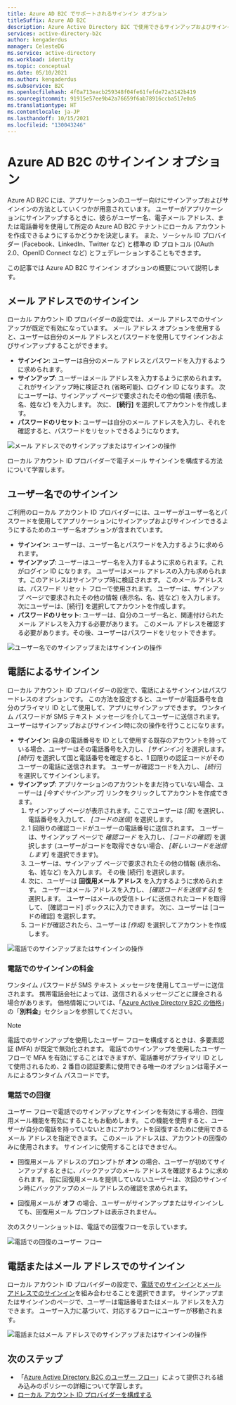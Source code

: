 ```yaml
---
title: Azure AD B2C でサポートされるサインイン オプション
titleSuffix: Azure AD B2C
description: Azure Active Directory B2C で使用できるサインアップおよびサインインのオプションについて学習します。これには、ユーザー名とパスワード、電子メール、電話、ソーシャルまたは外部の ID プロバイダーとのフェデレーションなどが含まれます。
services: active-directory-b2c
author: kengaderdus
manager: CelesteDG
ms.service: active-directory
ms.workload: identity
ms.topic: conceptual
ms.date: 05/10/2021
ms.author: kengaderdus
ms.subservice: B2C
ms.openlocfilehash: 4f0a713eacb259348f04fe61fefde72a3142b419
ms.sourcegitcommit: 91915e57ee9b42a76659f6ab78916ccba517e0a5
ms.translationtype: HT
ms.contentlocale: ja-JP
ms.lasthandoff: 10/15/2021
ms.locfileid: "130043246"
---
```

# <a name="sign-in-options-in-azure-ad-b2c"></a>Azure AD B2C のサインイン オプション

Azure AD B2C には、アプリケーションのユーザー向けにサインアップおよびサインインの方法としていくつかが用意されています。 ユーザーがアプリケーションにサインアップするときに、彼らがユーザー名、電子メール アドレス、または電話番号を使用して所定の Azure AD B2C テナントにローカル アカウントを作成できるようにするかどうかを決定します。 また、ソーシャル ID プロバイダー (Facebook、LinkedIn、Twitter など) と標準の ID プロトコル (OAuth 2.0、OpenID Connect など) とフェデレーションすることもできます。

この記事では Azure AD B2C サインイン オプションの概要について説明します。

## <a name="email-sign-in"></a>メール アドレスでのサインイン

ローカル アカウント ID プロバイダーの設定では、メール アドレスでのサインアップが既定で有効になっています。 メール アドレス オプションを使用すると、ユーザーは自分のメール アドレスとパスワードを使用してサインインおよびサインアップすることができます。

- **サインイン**: ユーザーは自分のメール アドレスとパスワードを入力するように求められます。
- **サインアップ**: ユーザーはメール アドレスを入力するように求められます。これがサインアップ時に検証され (省略可能)、ログイン ID になります。 次にユーザーは、サインアップ ページで要求されたその他の情報 (表示名、名、姓など) を入力します。 次に、 **[続行]** を選択してアカウントを作成します。
- **パスワードのリセット**: ユーザーは自分のメール アドレスを入力し、それを確認すると、パスワードをリセットできるようになります。

![メール アドレスでのサインアップまたはサインインの操作](./media/sign-in-options/local-account-email-experience.png)

ローカル アカウント ID プロバイダーで電子メール サインインを構成する方法について学習します。
## <a name="username-sign-in"></a>ユーザー名でのサインイン

ご利用のローカル アカウント ID プロバイダーには、ユーザーがユーザー名とパスワードを使用してアプリケーションにサインアップおよびサインインできるようにするためのユーザー名オプションが含まれています。

- **サインイン**: ユーザーは、ユーザー名とパスワードを入力するように求められます。
- **サインアップ**: ユーザーはユーザー名を入力するように求められます。これがログイン ID になります。 ユーザーはメール アドレスの入力も求められます。このアドレスはサインアップ時に検証されます。 このメール アドレスは、パスワード リセット フローで使用されます。 ユーザーは、サインアップ ページで要求されたその他の情報 (表示名、名、姓など) を入力します。 次にユーザーは、[続行] を選択してアカウントを作成します。
- **パスワードのリセット**: ユーザーは、自分のユーザー名と、関連付けられたメール アドレスを入力する必要があります。 このメール アドレスを確認する必要があります。その後、ユーザーはパスワードをリセットできます。

![ユーザー名でのサインアップまたはサインインの操作](./media/sign-in-options/local-account-username-experience.png)

## <a name="phone-sign-in"></a>電話によるサインイン

ローカル アカウント ID プロバイダーの設定で、電話によるサインインはパスワードレスのオプションです。 この方法を設定すると、ユーザーが電話番号を自分のプライマリ ID として使用して、アプリにサインアップできます。 ワンタイム パスワードが SMS テキスト メッセージを介してユーザーに送信されます。 ユーザーはサインアップおよびサインイン時に次の操作を行うことになります。

- **サインイン**: 自身の電話番号を ID として使用する既存のアカウントを持っている場合、ユーザーはその電話番号を入力し、 *[サインイン]* を選択します。 *[続行]* を選択して国と電話番号を確定すると、1 回限りの認証コードがそのユーザーの電話に送信されます。 ユーザーが確認コードを入力し、 *[続行]* を選択してサインインします。
- **サインアップ**: アプリケーションのアカウントをまだ持っていない場合、ユーザーは *[今すぐサインアップ]* リンクをクリックしてアカウントを作成できます。
    1. サインアップ ページが表示されます。ここでユーザーは *[国]* を選択し、電話番号を入力して、 *[コードの送信]* を選択します。 
    1. 1 回限りの確認コードがユーザーの電話番号に送信されます。 ユーザーは、サインアップ ページで *確認コード* を入力し、 *[コードの確認]* を選択します (ユーザーがコードを取得できない場合、 *[新しいコードを送信します]* を選択できます)。
    1. ユーザーは、サインアップ ページで要求されたその他の情報 (表示名、名、姓など) を入力します。 その後 [続行] を選択します。
    1. 次に、ユーザーは **回復用メール アドレス** を入力するように求められます。 ユーザーはメール アドレスを入力し、 *[確認コードを送信する]* を選択します。 ユーザーはメールの受信トレイに送信されたコードを取得して、 [確認コード] ボックスに入力できます。 次に、ユーザーは [コードの確認] を選択します。
    1. コードが確認されたら、ユーザーは *[作成]* を選択してアカウントを作成します。

![電話でのサインアップまたはサインインの操作](./media/sign-in-options/local-account-phone-experience.png)

### <a name="pricing-for-phone-sign-in"></a>電話でのサインインの料金

ワンタイム パスワードが SMS テキスト メッセージを使用してユーザーに送信されます。 携帯電話会社によっては、送信されるメッセージごとに課金される場合があります。 価格情報については、「[Azure Active Directory B2C の価格](https://azure.microsoft.com/pricing/details/active-directory-b2c/)」の「**別料金**」セクションを参照してください。

> [!NOTE]
> 電話でのサインアップを使用したユーザー フローを構成するときは、多要素認証 (MFA) が既定で無効化されます。 電話でのサインアップを使用したユーザー フローで MFA を有効にすることはできますが、電話番号がプライマリ ID として使用されるため、2 番目の認証要素に使用できる唯一のオプションは電子メールによるワンタイム パスコードです。

### <a name="phone-recovery"></a>電話での回復

ユーザー フローで電話でのサインアップとサインインを有効にする場合、回復用メール機能を有効にすることもお勧めします。 この機能を使用すると、ユーザーが自分の電話を持っていないときにアカウントを回復するために使用できるメール アドレスを指定できます。 このメール アドレスは、アカウントの回復のみに使用されます。 サインインに使用することはできません。

- 回復用メール アドレスのプロンプトが **オン** の場合、ユーザーが初めてサインアップするときに、バックアップのメール アドレスを確認するように求められます。 前に回復用メールを提供していないユーザーは、次回のサインイン時にバックアップのメール アドレスの確認を求められます。

- 回復用メールが **オフ** の場合、ユーザーがサインアップまたはサインインしても、回復用メール プロンプトは表示されません。

次のスクリーンショットは、電話での回復フローを示しています。

![電話での回復のユーザー フロー](./media/sign-in-options/local-account-change-phone-flow.png)


## <a name="phone-or-email-sign-in"></a>電話またはメール アドレスでのサインイン

ローカル アカウント ID プロバイダーの設定で、[電話でのサインイン](#phone-sign-in)と[メール アドレスでのサインイン](#email-sign-in)を組み合わせることを選択できます。 サインアップまたはサインインのページで、ユーザーは電話番号またはメール アドレスを入力できます。 ユーザー入力に基づいて、対応するフローにユーザーが移動されます。

![電話またはメール アドレスでのサインアップまたはサインインの操作](./media/sign-in-options/local-account-phone-and-email-experience.png)

## <a name="next-steps"></a>次のステップ

- 「[Azure Active Directory B2C のユーザー フロー](user-flow-overview.md)」によって提供される組み込みのポリシーの詳細について学習します。
- [ローカル アカウント ID プロバイダーを構成する](identity-provider-local.md)